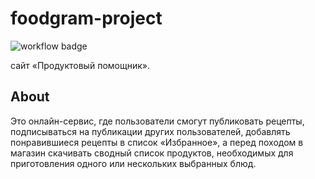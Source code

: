 # foodgram-project
![workflow badge](https://github.com/khmaker/foodgram-project/workflows/foodgram/badge.svg)

сайт «Продуктовый помощник».

## About
Это онлайн-сервис, где пользователи смогут публиковать рецепты, подписываться на публикации других пользователей, добавлять понравившиеся рецепты в список «Избранное», а перед походом в магазин скачивать сводный список продуктов, необходимых для приготовления одного или нескольких выбранных блюд.

